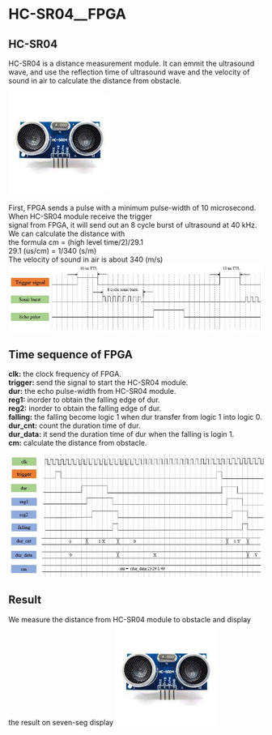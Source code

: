 # HC-SR04__FPGA

## HC-SR04
HC-SR04 is a distance measurement module. It can emmit the ultrasound wave, and use the <by>
reflection time of ultrasound wave and the velocity of sound in air to calculate <by>
the distance from obstacle.
  
<img src="https://github.com/tim8557/HC-SR04__FPGA/blob/main/images/HC-SR04_photo.jpg" width="200" ><br>
<br>
First, FPGA sends a pulse with a minimum pulse-width of 10 microsecond. When HC-SR04 module receive the trigger<br>
signal from FPGA, it will send out an 8 cycle burst of ultrasound at 40 kHz. We can calculate the distance with <br>
the formula cm = (high level time/2)/29.1 <br>
29.1 (us/cm) = 1/340 (s/m) <br>
The velocity of sound in air is about 340 (m/s) <br>
![image](https://github.com/tim8557/HC-SR04__FPGA/blob/main/images/ultrasound_TTL.JPG)<br>
  
## Time sequence of FPGA
**clk:** the clock frequency of FPGA.<br>
**trigger:** send the signal to start the HC-SR04 module.<br>
**dur:** the echo pulse-width from HC-SR04 module.<br>
**reg1:** inorder to obtain the falling edge of dur.<br>
**reg2:** inorder to obtain the falling edge of dur.<br>
**falling:** the falling become logic 1 when dur transfer from logic 1 into logic 0.<br>
**dur_cnt:** count the duration time of dur.<br>
**dur_data:** it send the duration time of dur when the falling is login 1.<br>
**cm:** calculate the distance from obstacle.<br>

![image](https://github.com/tim8557/HC-SR04__FPGA/blob/main/images/time_sequence_hc_sr04.JPG)<br>
  
## Result 
We measure the distance from HC-SR04 module to obstacle and display <br>
the result on seven-seg display
<img src="https://github.com/tim8557/HC-SR04__FPGA/blob/main/images/HC-SR04_photo.jpg" width="200" ><br>
